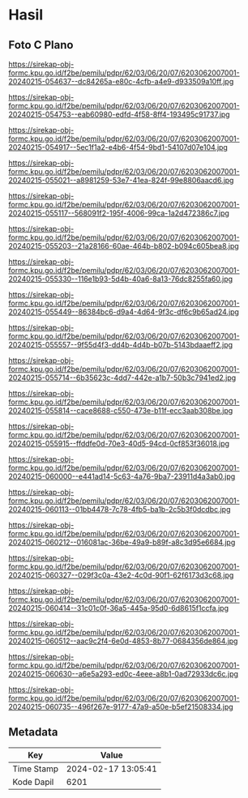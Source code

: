 # Hasil

## Foto C Plano

https://sirekap-obj-formc.kpu.go.id/f2be/pemilu/pdpr/62/03/06/20/07/6203062007001-20240215-054637--dc84265a-e80c-4cfb-a4e9-d933509a10ff.jpg

https://sirekap-obj-formc.kpu.go.id/f2be/pemilu/pdpr/62/03/06/20/07/6203062007001-20240215-054753--eab60980-edfd-4f58-8ff4-193495c91737.jpg

https://sirekap-obj-formc.kpu.go.id/f2be/pemilu/pdpr/62/03/06/20/07/6203062007001-20240215-054917--5ec1f1a2-e4b6-4f54-9bd1-54107d07e104.jpg

https://sirekap-obj-formc.kpu.go.id/f2be/pemilu/pdpr/62/03/06/20/07/6203062007001-20240215-055021--a8981259-53e7-41ea-824f-99e8806aacd6.jpg

https://sirekap-obj-formc.kpu.go.id/f2be/pemilu/pdpr/62/03/06/20/07/6203062007001-20240215-055117--568091f2-195f-4006-99ca-1a2d472386c7.jpg

https://sirekap-obj-formc.kpu.go.id/f2be/pemilu/pdpr/62/03/06/20/07/6203062007001-20240215-055203--21a28166-60ae-464b-b802-b094c605bea8.jpg

https://sirekap-obj-formc.kpu.go.id/f2be/pemilu/pdpr/62/03/06/20/07/6203062007001-20240215-055330--116e1b93-5d4b-40a6-8a13-76dc8255fa60.jpg

https://sirekap-obj-formc.kpu.go.id/f2be/pemilu/pdpr/62/03/06/20/07/6203062007001-20240215-055449--86384bc6-d9a4-4d64-9f3c-df6c9b65ad24.jpg

https://sirekap-obj-formc.kpu.go.id/f2be/pemilu/pdpr/62/03/06/20/07/6203062007001-20240215-055557--9f55d4f3-dd4b-4d4b-b07b-5143bdaaeff2.jpg

https://sirekap-obj-formc.kpu.go.id/f2be/pemilu/pdpr/62/03/06/20/07/6203062007001-20240215-055714--6b35623c-4dd7-442e-a1b7-50b3c7941ed2.jpg

https://sirekap-obj-formc.kpu.go.id/f2be/pemilu/pdpr/62/03/06/20/07/6203062007001-20240215-055814--cace8688-c550-473e-b11f-ecc3aab308be.jpg

https://sirekap-obj-formc.kpu.go.id/f2be/pemilu/pdpr/62/03/06/20/07/6203062007001-20240215-055915--ffddfe0d-70e3-40d5-94cd-0cf853f36018.jpg

https://sirekap-obj-formc.kpu.go.id/f2be/pemilu/pdpr/62/03/06/20/07/6203062007001-20240215-060000--e441ad14-5c63-4a76-9ba7-23911d4a3ab0.jpg

https://sirekap-obj-formc.kpu.go.id/f2be/pemilu/pdpr/62/03/06/20/07/6203062007001-20240215-060113--01bb4478-7c78-4fb5-ba1b-2c5b3f0dcdbc.jpg

https://sirekap-obj-formc.kpu.go.id/f2be/pemilu/pdpr/62/03/06/20/07/6203062007001-20240215-060212--016081ac-36be-49a9-b89f-a8c3d95e6684.jpg

https://sirekap-obj-formc.kpu.go.id/f2be/pemilu/pdpr/62/03/06/20/07/6203062007001-20240215-060327--029f3c0a-43e2-4c0d-90f1-62f6173d3c68.jpg

https://sirekap-obj-formc.kpu.go.id/f2be/pemilu/pdpr/62/03/06/20/07/6203062007001-20240215-060414--31c01c0f-36a5-445a-95d0-6d8615f1ccfa.jpg

https://sirekap-obj-formc.kpu.go.id/f2be/pemilu/pdpr/62/03/06/20/07/6203062007001-20240215-060512--aac9c2f4-6e0d-4853-8b77-0684356de864.jpg

https://sirekap-obj-formc.kpu.go.id/f2be/pemilu/pdpr/62/03/06/20/07/6203062007001-20240215-060630--a6e5a293-ed0c-4eee-a8b1-0ad72933dc6c.jpg

https://sirekap-obj-formc.kpu.go.id/f2be/pemilu/pdpr/62/03/06/20/07/6203062007001-20240215-060735--496f267e-9177-47a9-a50e-b5ef21508334.jpg


## Metadata

| Key        | Value               |
| ---------- | ------------------- |
| Time Stamp | 2024-02-17 13:05:41 |
| Kode Dapil | 6201                |



